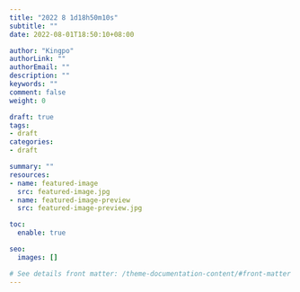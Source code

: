```yaml
---
title: "2022 8 1d18h50m10s"
subtitle: ""
date: 2022-08-01T18:50:10+08:00

author: "Kingpo"
authorLink: ""
authorEmail: ""
description: ""
keywords: ""
comment: false
weight: 0

draft: true
tags:
- draft
categories:
- draft

summary: ""
resources:
- name: featured-image
  src: featured-image.jpg
- name: featured-image-preview
  src: featured-image-preview.jpg

toc:
  enable: true

seo:
  images: []

# See details front matter: /theme-documentation-content/#front-matter
---
```


<!--more-->
